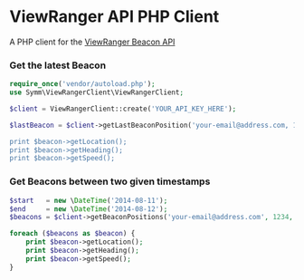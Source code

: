 # ViewRanger API PHP Client

A PHP client for the [ViewRanger Beacon API](http://www.viewranger.com/developers/)

### Get the latest Beacon

``` php
require_once('vendor/autoload.php');
use Symm\ViewRangerClient\ViewRangerClient;

$client = ViewRangerClient::create('YOUR_API_KEY_HERE');

$lastBeacon = $client->getLastBeaconPosition('your-email@address.com, 1234);

print $beacon->getLocation();
print $beacon->getHeading();
print $beacon->getSpeed();
```

### Get Beacons between two given timestamps

``` php
$start   = new \DateTime('2014-08-11');
$end     = new \DateTime('2014-08-12');
$beacons = $client->getBeaconPositions('your-email@address.com', 1234, $start, $end);

foreach ($beacons as $beacon) {
    print $beacon->getLocation();
    print $beacon->getHeading();
    print $beacon->getSpeed();
}
```
